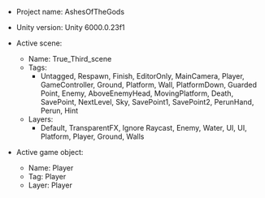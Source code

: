 <!-- UNITY CODE ASSIST INSTRUCTIONS START -->
- Project name: AshesOfTheGods
- Unity version: Unity 6000.0.23f1
- Active scene:
  - Name: True_Third_scene
  - Tags:
    - Untagged, Respawn, Finish, EditorOnly, MainCamera, Player, GameController, Ground, Platform, Wall, PlatformDown, Guarded Point, Enemy, AboveEnemyHead, MovingPlatform, Death, SavePoint, NextLevel, Sky, SavePoint1, SavePoint2, PerunHand, Perun, Hint
  - Layers:
    - Default, TransparentFX, Ignore Raycast, Enemy, Water, UI, UI, Platform, Player, Ground, Walls
- Active game object:

  - Name: Player
  - Tag: Player
  - Layer: Player
<!-- UNITY CODE ASSIST INSTRUCTIONS END -->